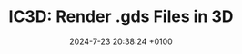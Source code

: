 ---
layout:         redirect
mathjax:        true
title:          "IC3D: Render .gds Files in 3D"
description:    ".gds to .gltf file conversion and workflow to create photo-real animations of your photonic/electronic integrated circuits. Compared to other scripts, this one takes into account complex nested cell structures, rotations, and flips as one typically encounters them in photonic integrated circuits."
date:           2024-7-23 20:38:24 +0100
authors:         ["Quentin Wach"]
tags:           ["python", "gds", "integrated circuits", "photonics"]
image:          "images/xyz2.png"
tag_search:     true
redirect:       "https://github.com/QuentinWach/IC3D"
github:         QuentinWach/IC3D
categories:     "science-engineering"
note: 
weight: 58
---